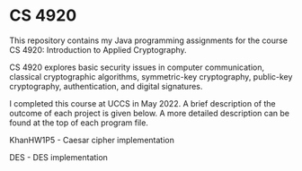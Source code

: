 # CS 4920

This repository contains my Java programming assignments for the course CS 4920: Introduction to Applied Cryptography.

CS 4920 explores basic security issues in computer communication, classical cryptographic algorithms, symmetric-key cryptography, public-key cryptography, authentication, and digital signatures.

I completed this course at UCCS in May 2022. A brief description of the outcome of each project is given below. A more detailed description can be found at the top of each program file.

KhanHW1P5 - Caesar cipher implementation

DES - DES implementation
